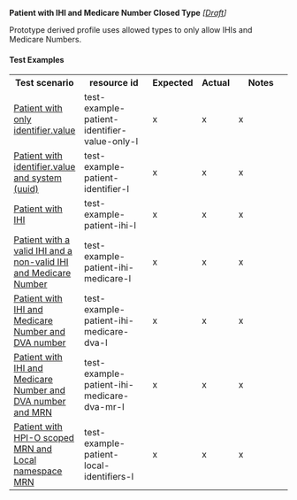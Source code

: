 **Patient with IHI and Medicare Number Closed Type** *[[Draft](http://hl7.org/fhir/r4/valueset-publication-status.html)]*

Prototype derived profile uses allowed types to only allow IHIs and Medicare Numbers.

#### Test Examples

<table class="list" style="width:100%">
    <colgroup>
       <col span="1" style="width: 19%;"/>
       <col span="1" style="width: 25%;"/>
       <col span="1" style="width: 10%;"/>
       <col span="1" style="width: 10%;"/>
       <col span="1" style="width: 20%;"/>
    </colgroup>
	<tbody>
      <tr>
        <th>Test scenario</th>
        <th>resource id</th>
        <th>Expected</th>
        <th>Actual</th>
		<th>Notes</th>
      </tr>
      <tr>
        <td><a href="Patient-test-example-patient-identifier-value-only-l.html">Patient with only identifier.value</a></td>
        <td>test-example-patient-identifier-value-only-l</td>
        <td>x</td>
        <td>x</td>
        <td>x</td>
      </tr>
      <tr>
        <td><a href="Patient-test-example-patient-identifier-l.html">Patient with identifier.value and system (uuid)</a></td>
        <td>test-example-patient-identifier-l</td>
        <td>x</td>
        <td>x</td>
        <td>x</td>
      </tr>
      <tr>
        <td><a href="Patient-test-example-patient-ihi-l.html">Patient with IHI</a></td>
        <td>test-example-patient-ihi-l</td>
        <td>x</td>
        <td>x</td>
        <td>x</td>
      </tr>
      <tr>
        <td><a href="Patient-test-example-patient-ihi-medicare-l.html">Patient with a valid IHI and a non-valid IHI and Medicare Number</a></td>
        <td>test-example-patient-ihi-medicare-l</td>
        <td>x</td>
        <td>x</td>
        <td>x</td>
      </tr>
      <tr>
        <td><a href="Patient-test-example-patient-ihi-medicare-dva-l.html">Patient with IHI and Medicare Number and DVA number</a></td>
        <td>test-example-patient-ihi-medicare-dva-l</td>
        <td>x</td>
        <td>x</td>
        <td>x</td>
      </tr>
      <tr>
        <td><a href="Patient-test-example-patient-ihi-medicare-dva-mr-l.html">Patient with IHI and Medicare Number and DVA number and MRN</a></td>
        <td>test-example-patient-ihi-medicare-dva-mr-l</td>
        <td>x</td>
        <td>x</td>
        <td>x</td>
      </tr>
      <tr>
        <td><a href="Patient-test-example-patient-local-identifiers-l.html">Patient with HPI-O scoped MRN and Local namespace MRN</a></td>
        <td>test-example-patient-local-identifiers-l</td>
        <td>x</td>
        <td>x</td>
        <td>x</td>
      </tr>
    </tbody>
</table>


